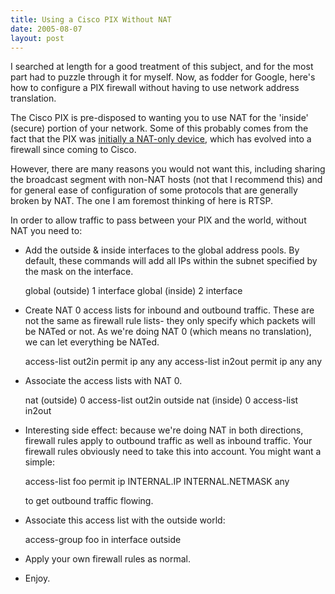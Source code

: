 ```yaml
---
title: Using a Cisco PIX Without NAT
date: 2005-08-07
layout: post
---
```


I searched at length for a good treatment of this subject, and for the most
part had to puzzle through it for myself. Now, as fodder for Google, here's how
to configure a PIX firewall without having to use network address translation.

The Cisco PIX is pre-disposed to wanting you to use NAT for the 'inside'
(secure) portion of your network. Some of this probably comes from the fact
that the PIX was [initially a NAT-only device][1], which has evolved into a
firewall since coming to Cisco.

However, there are many reasons you would not want this, including sharing the
broadcast segment with non-NAT hosts (not that I recommend this) and for
general ease of configuration of some protocols that are generally broken by
NAT. The one I am foremost thinking of here is RTSP.

In order to allow traffic to pass between your PIX and the world, without NAT
you need to:

* Add the outside & inside interfaces to the global address pools. By default,
  these commands will add all IPs within the subnet specified by the mask on
  the interface.

	global (outside) 1 interface
	global (inside) 2 interface

* Create NAT 0 access lists for inbound and outbound traffic. These are not the
  same as firewall rule lists- they only specify which packets will be NATed or
  not. As we're doing NAT 0 (which means no translation), we can let everything
  be NATed.

	access-list out2in permit ip any any
	access-list in2out permit ip any any

* Associate the access lists with NAT 0.

	nat (outside) 0 access-list out2in outside
	nat (inside) 0 access-list in2out

* Interesting side effect: because we're doing NAT in both directions, firewall
  rules apply to outbound traffic as well as inbound traffic. Your firewall
  rules obviously need to take this into account. You might want a simple:

	access-list foo permit ip INTERNAL.IP INTERNAL.NETMASK any

	to get outbound traffic flowing.

* Associate this access list with the outside world:

	access-group foo in interface outside

* Apply your own firewall rules as normal.

* Enjoy.

[1]: http://home.cfl.rr.com/dealgroup/pix/pix_page_history.htm
